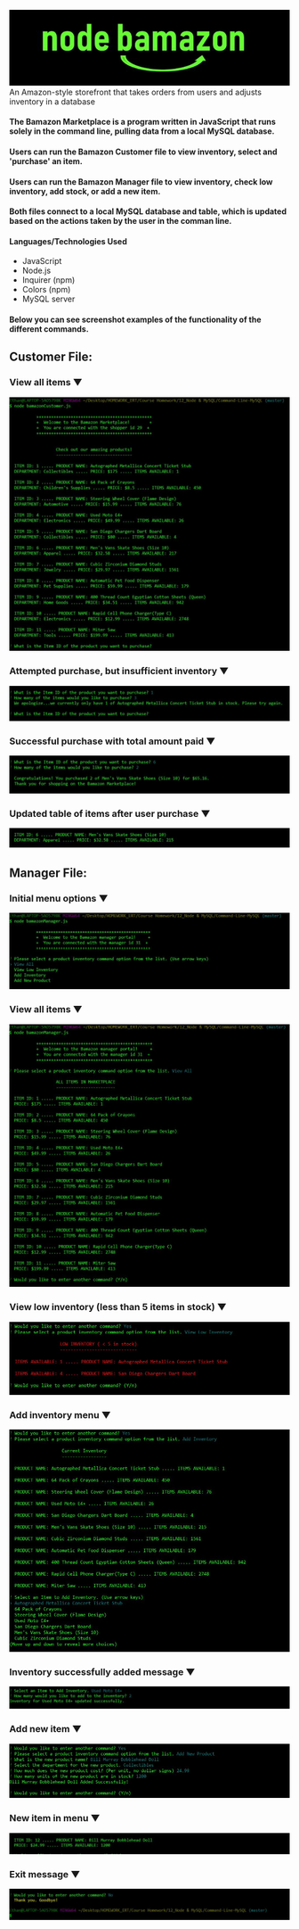 ![](screen_captures/bamazon_title.JPG)
An Amazon-style storefront that takes orders from users and adjusts inventory in a database

#### The Bamazon Marketplace is a program written in JavaScript that runs solely in the command line, pulling data from a local MySQL database.
#### Users can run the Bamazon Customer file to view inventory, select and 'purchase' an item.
#### Users can run the Bamazon Manager file to view inventory, check low inventory, add stock, or add a new item.

#### Both files connect to a local MySQL database and table, which is updated based on the actions taken by the user in the comman line.

#### Languages/Technologies Used
* JavaScript
* Node.js
* Inquirer (npm)
* Colors (npm)
* MySQL server

#### Below you can see screenshot examples of the functionality of the different commands.

## Customer File:

### View all items &#9660;
![](screen_captures/bamazon_customer/customer_all_products.JPG)

### Attempted purchase, but insufficient inventory &#9660;
![](screen_captures/bamazon_customer/customer_not_enough.JPG)

### Successful purchase with total amount paid &#9660;
![](screen_captures/bamazon_customer/customer_purchase.JPG)

### Updated table of items after user purchase &#9660;
![](screen_captures/bamazon_customer/customer_all_after_purchase.JPG)

## Manager File:

### Initial menu options &#9660;
![](screen_captures/bamazon_manager/manager_menu.JPG)

### View all items &#9660;
![](screen_captures/bamazon_manager/manager_view_all.JPG)

### View low inventory (less than 5 items in stock) &#9660;
![](screen_captures/bamazon_manager/manager_low.JPG)

### Add inventory menu &#9660;
![](screen_captures/bamazon_manager/manager_add_stock_menu.JPG)

### Inventory successfully added message &#9660;
![](screen_captures/bamazon_manager/manager_add_success.JPG)

### Add new item &#9660;
![](screen_captures/bamazon_manager/manager_add_new.JPG)

### New item in menu &#9660;
![](screen_captures/bamazon_manager/manager_new_item_added.JPG)

### Exit message &#9660;
![](screen_captures/bamazon_manager/manager_exit.JPG)